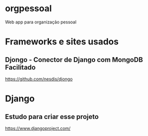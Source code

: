 # orgpessoal
Web app para organização pessoal


# Frameworks e sites usados 
## Djongo - Conector de Django com MongoDB Facilitado
https://github.com/nesdis/djongo

# Django
## Estudo para criar esse projeto
https://www.djangoproject.com/
